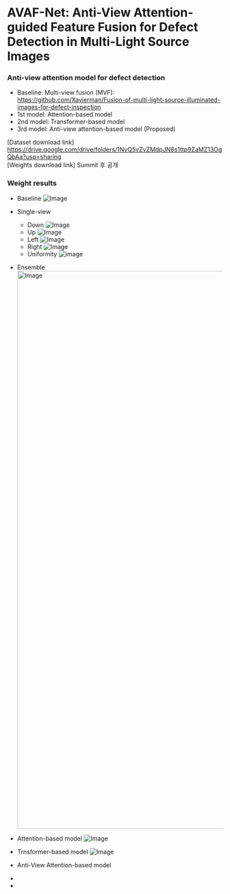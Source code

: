 # AVAF-Net: Anti-View Attention-guided Feature Fusion for Defect Detection in Multi-Light Source Images 
### Anti-view attention model for defect detection
- Baseline: Multi-view fusion (MVF): https://github.com/Xavierman/Fusion-of-multi-light-source-illuminated-images-for-defect-inspection
- 1st model: Attention-based model
- 2nd model: Transformer-based model
- 3rd model: Anti-view attention-based model (Proposed)



[Dataset download link] https://drive.google.com/drive/folders/1NvQ5vZvZMdpJN8s1ttp9ZaMZ13OgQbAa?usp=sharing<br>[Weights download link] Summit 후 공개



### Weight results
- Baseline
  ![Image](https://github.com/user-attachments/assets/158cb349-0190-4522-b071-a9fa48b39cda)

- Single-view  
    - Down
      ![Image](https://github.com/user-attachments/assets/34b54803-c299-4954-b595-b574734f5232)
    - Up
      ![Image](https://github.com/user-attachments/assets/8396eba6-7115-447d-82ad-8f920a7d070f)
    - Left
      ![Image](https://github.com/user-attachments/assets/1edbcc26-4264-49bb-90e0-1254980695ee)
    - Right
      ![Image](https://github.com/user-attachments/assets/791a0dbe-cfcf-4e47-a6ec-7c1cc9dc32f4)
    - Uniformity
      ![image](https://github.com/user-attachments/assets/00f11c86-87fb-4ea5-89ca-8339ac2fce53)

- Ensemble
  <img width="1302" alt="Image" src="https://github.com/user-attachments/assets/7d965e42-85f5-49e0-86bc-a2a24ea91592" />

- Attention-based model
  ![Image](https://github.com/user-attachments/assets/d2b82867-6c5b-4925-b4e2-ce75b1efbdcd)  

- Trnsformer-based model
  ![Image](https://github.com/user-attachments/assets/b85a9d05-b67a-4e5c-9964-9eac9424d17a)

- Anti-View Attention-based model
- 
- 
